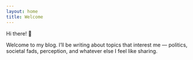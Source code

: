 ```yaml
---
layout: home
title: Welcome
---
```


Hi there! 👋

Welcome to my blog. I’ll be writing about topics that interest me — politics, societal fads, perception, and whatever else I feel like sharing.
